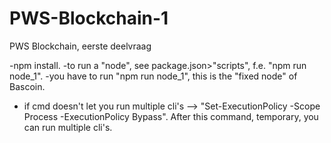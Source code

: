 # PWS-Blockchain-1
PWS Blockchain, eerste deelvraag

-npm install.
-to run a "node", see package.json>"scripts", f.e. "npm run node_1".
-you have to run "npm run node_1", this is the "fixed node" of Bascoin.
- if cmd doesn't let you run multiple cli's --> "Set-ExecutionPolicy -Scope Process -ExecutionPolicy Bypass". After this command, temporary, you can run multiple cli's.
